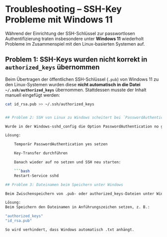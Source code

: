
# Troubleshooting – SSH-Key Probleme mit Windows 11

Während der Einrichtung der SSH-Schlüssel zur passwortlosen Authentifizierung traten insbesondere unter **Windows 11** wiederholt Probleme im Zusammenspiel mit den Linux-basierten Systemen auf.

## Problem 1: SSH-Keys wurden nicht korrekt in `authorized_keys` übernommen

Beim Übertragen der öffentlichen SSH-Schlüssel (`.pub`) von Windows 11 zu den Linux-Systemen wurden diese **nicht automatisch in die Datei `~/.ssh/authorized_keys`** übernommen. Stattdessen musste der Inhalt manuell eingefügt werden:

```bash
cat id_rsa.pub >> ~/.ssh/authorized_keys


## Problem 2: SSH von Linux zu Windows scheitert bei `PasswordAuthentication no`

Wurde in der Windows-sshd_config die Option PasswordAuthentication no gesetzt, war es nicht mehr möglich, Schlüssel von einem Linux-System aus an Windows zu senden, da der Zugriff ohne Passwort ebenfalls blockiert wurde.

Lösung:

    Temporär PasswordAuthentication yes setzen

    Key-Transfer durchführen

    Danach wieder auf no setzen und SSH neu starten:

    ```bash
    Restart-Service sshd

## Problem 3: Dateinamen beim Speichern unter Windows

Beim Zwischenspeichern von .pub- oder authorized_keys-Dateien unter Windows (z. B. im Editor) wird die Datei standardmäßig als .txt gespeichert, was zu Fehlern bei der Verwendung führt.

Lösung:
Beim Speichern den Dateinamen in Anführungszeichen setzen, z. B.:

"authorized_keys"
"id_rsa.pub"

So wird verhindert, dass Windows automatisch .txt anhängt.

